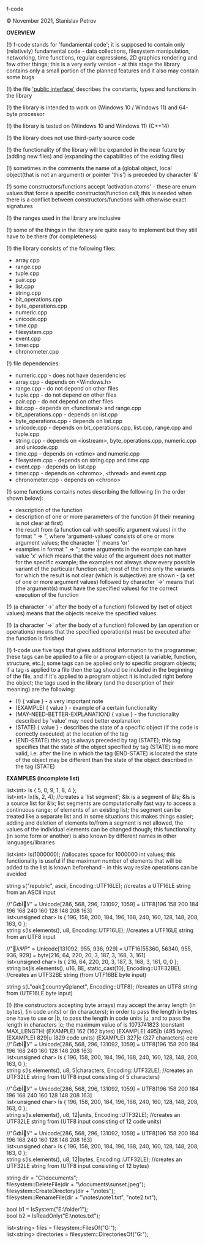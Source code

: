 f-code

© November 2021, Stanislav Petrov

**OVERVIEW** 

(!) f-code stands for 'fundamental code'; it is supposed to contain only (relatively) fundamental code - data collections, filesystem manipulation, networking, time functions, regular expressions, 2D graphics rendering and few other things; this is a very early version - at this stage the library contains only a small portion of the planned features and it also may contain some bugs

(!) the file ['public interface'](https://github.com/StanislavPetrov15/f-code/blob/main/Public%20interface) describes the constants, types and functions in the library 

(!) the library is intended to work on (Windows 10 / Windows 11) and 64-byte processor

(!) the library is tested on (Windows 10 and Windows 11) (C++14)

(!) the library does not use third-party source code

(!) the functionality of the library will be expanded in the near future by (adding new files) and (expanding the capabilities of the existing files)

(!) sometimes in the comments the name of a (global object, local object(that is not an argument) or pointer 'this') is preceded by character '&'

(!) some constructors/functions accept 'activation atoms' - these are enum values that force a specific constructor/function call; this is needed when there is a
    conflict between constructors/functions with otherwise exact signatures

(!) the ranges used in the library are inclusive

(!) some of the things in the library are quite easy to implement but they still have to be there (for completeness)

(!) the library consists of the following files:
- array.cpp
- range.cpp
- tuple.cpp
- pair.cpp
- list.cpp
- string.cpp
- bit_operations.cpp
- byte_operations.cpp
- numeric.cpp
- unicode.cpp
- time.cpp
- filesystem.cpp
- event.cpp
- timer.cpp
- chronometer.cpp

(!) file dependencies:
- numeric.cpp - does not have dependencies
- array.cpp - depends on <Windows.h>
- range.cpp - do not depend on other files
- tuple.cpp - do not depend on other files
- pair.cpp - do not depend on other files
- list.cpp - depends on \<functional\> and range.cpp
- bit_operations.cpp - depends on list.cpp
- byte_operations.cpp - depends on list.cpp
- unicode.cpp - depends on bit_operations.cpp, list.cpp, range.cpp and tuple.cpp
- string.cpp - depends on \<iostream\>, byte_operations.cpp, numeric.cpp and unicode.cpp
- time.cpp - depends on \<ctime\> and numeric.cpp
- filesystem.cpp - depends on string.cpp and time.cpp
- event.cpp - depends on list.cpp
- timer.cpp - depends on \<chromo\>, \<thread\> and event.cpp
- chronometer.cpp - depends on \<chrono\> 

(!) some functions contains notes describing the following (in the order shown below):
- description of the function
- description of one or more parameters of the function (if their meaning is not clear at first)
- the result from (a function call with specific argument values) in the format "<argument-values> => <result>",
  where 'argument-values' consists of one or more argument values; the character '|' means 'or'
- examples in format "<function-call> => <result>"; some arguments in the example can have value 'x' which means that the value of the argument
  does not matter for the specific example; the examples not always show every possible variant of the particular function call; most of the time
  only the variants for which the result is not clear (which is subjective) are shown - (a set of one or more argument values) followed by character '->' means that (the   argument(s) must have the specified values) for the correct execution of the function

(!) (a character '->' after the body of a function) followed by (set of object values) means that the objects receive the specified values

(!) (a character '->' after the body of a function) followed by (an operation or operations) means that the specified operation(s) must be executed after
    the function is finished

(!) f-code use five tags that gives additional information to the programmer; these tags can be applied to a file or
    a program object (a variable, function, structure, etc.); some tags can be applied only to specific program objects;
    if a tag is applied to a file then the tag should be included in the beginning of the file, and if it's applied to a program object it is included right before the object; the tags used in the library (and the description of their meaning) are the following:
   - (!) { value } - a very important note
   - (EXAMPLE) { value }  - example of a certain functionality  
   - (MAY-NEED-BETTER-EXPLANATION) { value } - the functionality described by 'value' may need better explanation  
   - (STATE) { value } - describes the state of a specific object  (if the code is correctly executed) at the location of the tag  
   - (END-STATE) this tag is always preceded by tag (STATE); this tag specifies that the state of the object specified by tag (STATE) is no more valid, i.e. after the line in  which the tag (END-STATE) is located the state of the object may be different than the state of the object described in the tag (STATE)

**EXAMPLES (incomplete list)**
	
list\<int> ls { 5, 0, 9, 1, 8, 4 };  
list\<int> lx(ls, 2, 4); //creates a 'list segment'; &lx is a segment of &ls; &ls is a source list for &lx; list segments are computationally fast way to access a continuous range; of elements of an existing list; the segment can be treated like a separate list and in some situations this makes things easier; adding and deletion of elements to/from a segment is not allowed, the values of the individual elements can be changed though; this functionality (in some form or another) is also known by different names in other languages/libraries  
		
list\<int> ls(1000000); //allocates space for 1000000 int values; this functionality is useful if the maximum number of elements that will be added to the list is known beforehand - in this way resize operations can be avoided 

string s("republic", ascii, Encoding::UTF16LE); //creates a UTF16LE string from an ASCII input  

//"ĞȸĨ𠀔У" = Unicode[286, 568, 296, 131092, 1059] = UTF8[196 158 200 184 196 168 240 160 128 148 208 163]  
list\<unsigned char> ls { 196, 158, 200, 184, 196, 168, 240, 160, 128, 148, 208, 163, 0 };  
string s(ls.elements(), u8, Encoding::UTF16LE); //creates a UTF16LE string from an UTF8 input  

//"𠀔λΨΡ" = Unicode[131092, 955, 936, 929] = UTF16[55360, 56340, 955, 936, 929] = byte[216, 64, 220, 20, 3, 187, 3, 168, 3, 161]  
list\<unsigned char> ls { 216, 64, 220, 20, 3, 187, 3, 168, 3, 161, 0, 0 };  
string bs(ls.elements(), u16, BE, static_cast<unsigned int>(10), Encoding::UTF32BE); //creates an UTF32BE string (from UTF16BE byte input)  

string s(L"oak↕country₢planet", Encoding::UTF8); //creates an UTF8 string from (UTF16LE byte input)

(!) (the constructors accepting byte arrays) may accept the array length (in bytes), (in code units) or (in characters); in order to pass
        the length in bytes one have to use <N> or <N>|b, to pass the length in code units <N>|u, and to pass the length in characters <N>|c;
		the maximum value of <N> is 1073741823 (constant MAX_LENGTH)
        (ЕXAMPLE) 162 (162 bytes)
        (ЕXAMPLE) 495|b (495 bytes)
        (EXAMPLE) 829|u (829 code units)
        (ЕXAMPLE) 327|c (327 characters)
 	eere      
//"ĞȸĨ𠀔У" = Unicode[286, 568, 296, 131092, 1059] = UTF8[196 158 200 184 196 168 240 160 128 148 208 163]  
list\<unsigned char> ls { 196, 158, 200, 184, 196, 168, 240, 160, 128, 148, 208, 163, 0 };  
string s(ls.elements(), u8, 5|characters, Encoding::UTF32LE); //creates an UTF32LE string from (UTF8 input consisting of 5 characters)  

//"ĞȸĨ𠀔У" = Unicode[286, 568, 296, 131092, 1059] = UTF8[196 158 200 184 196 168 240 160 128 148 208 163]  
list\<unsigned char> ls { 196, 158, 200, 184, 196, 168, 240, 160, 128, 148, 208, 163, 0 };  
string s(ls.elements(), u8, 12|units, Encoding::UTF32LE); //creates an UTF32LE string from (UTF8 input consisting of 12 code units)  

//"ĞȸĨ𠀔У" = Unicode[286, 568, 296, 131092, 1059] = UTF8[196 158 200 184 196 168 240 160 128 148 208 163]  
list\<unsigned char> ls { 196, 158, 200, 184, 196, 168, 240, 160, 128, 148, 208, 163, 0 };  
string s(ls.elements(), u8, 12|bytes, Encoding::UTF32LE); //creates an UTF32LE string from (UTF8 input consisting of 12 bytes)  

string dir = "C:\\documents";  
filesystem::DeleteFile(dir + "\\documents\\sunset.jpeg");   
filesystem::CreateDirectory(dir + "\\notes");  
filesystem::RenameFile(dir + "\\notes\\note1.txt", "note2.txt");  
  
bool b1 = IsSystem("E:\\folder1");  
bool b2 = IsReadOnly("E:\\notes.txt");  
 
list\<string> files = filesystem::FilesOf("G:");  
list\<string> directories = filesystem::DirectoriesOf("G:");












